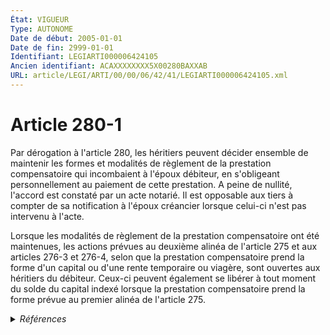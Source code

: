 ```yaml
---
État: VIGUEUR
Type: AUTONOME
Date de début: 2005-01-01
Date de fin: 2999-01-01
Identifiant: LEGIARTI000006424105
Ancien identifiant: ACAXXXXXXXX5X00280BAXXAB
URL: article/LEGI/ARTI/00/00/06/42/41/LEGIARTI000006424105.xml
---
```


<h1>Article 280-1</h1>

Par dérogation à l'article 280, les héritiers peuvent décider ensemble de
maintenir les formes et modalités de règlement de la prestation compensatoire
qui incombaient à l'époux débiteur, en s'obligeant personnellement au paiement
de cette prestation. A peine de nullité, l'accord est constaté par un acte
notarié. Il est opposable aux tiers à compter de sa notification à l'époux
créancier lorsque celui-ci n'est pas intervenu à l'acte.<br />

Lorsque les modalités de règlement de la prestation compensatoire ont été
maintenues, les actions prévues au deuxième alinéa de l'article 275 et aux
articles 276-3 et 276-4, selon que la prestation compensatoire prend la forme
d'un capital ou d'une rente temporaire ou viagère, sont ouvertes aux héritiers
du débiteur. Ceux-ci peuvent également se libérer à tout moment du solde du
capital indexé lorsque la prestation compensatoire prend la forme prévue au
premier alinéa de l'article 275.


<details>
  <summary><em>Références</em></summary>

  <h2>Articles faisant référence à l'article</h2>
  
  <ul>
    <li>
      <a href="https://legal.tricoteuses.fr//redirection/LEGIARTI000006423992?vers=git&vers=legifrance">Code civil - article 275 AUTONOME VIGUEUR, en vigueur depuis le 2005-01-01</a> CITATION cible
    </li>
    <li>
      <a href="https://legal.tricoteuses.fr//redirection/LEGIARTI000006423991?vers=git&vers=legifrance">Code civil - article 275 AUTONOME MODIFIE, en vigueur du 2000-07-01 au 2005-01-01</a> CITATION cible
    </li>
    <li>
      <a href="https://legal.tricoteuses.fr//redirection/LEGIARTI000006423875?vers=git&vers=legifrance">Code civil - article 276-3 AUTONOME MODIFIE, en vigueur du 2000-07-01 au 2005-01-01</a> CITATION cible
    </li>
    <li>
      <a href="https://legal.tricoteuses.fr//redirection/LEGIARTI000006423990?vers=git&vers=legifrance">Code civil - article 275 AUTONOME MODIFIE, en vigueur du 1976-01-01 au 2000-07-01</a> CITATION cible
    </li>
    <li>
      <a href="https://legal.tricoteuses.fr//redirection/LEGIARTI000006423876?vers=git&vers=legifrance">Code civil - article 276-3 AUTONOME VIGUEUR, en vigueur depuis le 2005-01-01</a> CITATION cible
    </li>
    <li>
      <a href="https://legal.tricoteuses.fr//redirection/LEGIARTI000006423889?vers=git&vers=legifrance">Code civil - article 276-4 AUTONOME MODIFIE, en vigueur du 2000-07-01 au 2005-01-01</a> CITATION cible
    </li>
    <li>
      <a href="https://legal.tricoteuses.fr//redirection/LEGIARTI000006424075?vers=git&vers=legifrance">Code civil - article 280 AUTONOME MODIFIE, en vigueur du 1976-01-01 au 2005-01-01</a> CITATION cible
    </li>
    <li>
      <a href="https://legal.tricoteuses.fr//redirection/LEGIARTI000006424076?vers=git&vers=legifrance">Code civil - article 280 AUTONOME VIGUEUR, en vigueur depuis le 2005-01-01</a> CITATION cible
    </li>
    <li>
      <a href="https://legal.tricoteuses.fr//redirection/LEGIARTI000006423890?vers=git&vers=legifrance">Code civil - article 276-4 AUTONOME VIGUEUR, en vigueur depuis le 2005-01-01</a> CITATION cible
    </li>
    <li>
      <a href="https://legal.tricoteuses.fr//redirection/LEGIARTI000006284811?vers=git&vers=legifrance">LOI n° 2004-439 du 26 mai 2004 relative au divorce - article 18 ENTIEREMENT_MODIF</a> MODIFICATION cible
    </li>
  </ul>
  
  <h2>Textes faisant référence à l'article</h2>
  
  <ul>
    <li>
      <a href="https://legal.tricoteuses.fr//redirection/JORFTEXT000000439268?vers=git&vers=legifrance">LOI n° 2004-439 du 26 mai 2004 relative au divorce</a> SPEC_APPLI cible
    </li>
  </ul>
  
  <h2>Références faites par l'article</h2>
  
  <ul>
    <li>
      TXT_SOURCE source Directive 2003-87 CE 2003-10-13 (Parlement et Conseil)
    </li>
    <li>
      CODIFICATION source Loi 1803-03-14
    </li>
    <li>
      2004-05-26 SPEC_APPLI source <a href="https://legal.tricoteuses.fr//redirection/JORFTEXT000000439268?vers=git&vers=legifrance">LOI n° 2004-439 du 26 mai 2004 relative au divorce</a>
    </li>
    <li>
      2004-05-26 MODIFICATION source <a href="https://legal.tricoteuses.fr//redirection/LEGIARTI000006284811?vers=git&vers=legifrance">LOI n° 2004-439 du 26 mai 2004 relative au divorce - article 18 ENTIEREMENT_MODIF</a>
    </li>
    <li>
      2016-02-26 CITATION cible <a href="https://legal.tricoteuses.fr//redirection/LEGIARTI000032119080?vers=git&vers=legifrance">Décret n° 2016-230 du 26 février 2016 relatif aux tarifs de certains professionnels du droit et au fonds interprofessionnel de l'accès au droit et à la justice - article ENTIEREMENT_MODIF</a>
    </li>
    <li>
      2999-01-01 CITATION source <a href="https://legal.tricoteuses.fr//redirection/LEGIARTI000006423990?vers=git&vers=legifrance">Code civil - article 275 AUTONOME MODIFIE, en vigueur du 1976-01-01 au 2000-07-01</a>
    </li>
    <li>
      2999-01-01 CITATION source <a href="https://legal.tricoteuses.fr//redirection/LEGIARTI000006423875?vers=git&vers=legifrance">Code civil - article 276-3 AUTONOME MODIFIE, en vigueur du 2000-07-01 au 2005-01-01</a>
    </li>
    <li>
      2999-01-01 CITATION source <a href="https://legal.tricoteuses.fr//redirection/LEGIARTI000006423889?vers=git&vers=legifrance">Code civil - article 276-4 AUTONOME MODIFIE, en vigueur du 2000-07-01 au 2005-01-01</a>
    </li>
    <li>
      2999-01-01 CITATION source <a href="https://legal.tricoteuses.fr//redirection/LEGIARTI000006424075?vers=git&vers=legifrance">Code civil - article 280 AUTONOME MODIFIE, en vigueur du 1976-01-01 au 2005-01-01</a>
    </li>
    <li>
      2999-01-01 CITATION cible <a href="https://legal.tricoteuses.fr//redirection/LEGIARTI000006423920?vers=git&vers=legifrance">Code civil - article 280-2 AUTONOME VIGUEUR, en vigueur depuis le 2005-01-01</a>
    </li>
    <li>
      2999-01-01 CITATION cible <a href="https://legal.tricoteuses.fr//redirection/LEGIARTI000047053448?vers=git&vers=legifrance">Code de commerce - article Annexe 4-7 AUTONOME MODIFIE, en vigueur du 2023-01-26 au 2023-06-05</a>
    </li>
  </ul>
</details>
